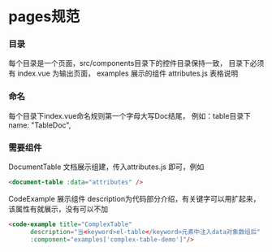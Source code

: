 # pages规范

### 目录
每个目录是一个页面，src/components目录下的控件目录保持一致，
目录下必须有 index.vue 为输出页面，
           examples  展示的组件
           attributes.js 表格说明
           

### 命名
每个目录下index.vue命名规则第一个字母大写Doc结尾，
例如：table目录下 name: "TableDoc",

### 需要组件
DocumentTable 文档展示组建，传入attributes.js 即可，例如
```html
<document-table :data="attributes" />
```
CodeExample 展示组件
description为代码部分介绍，有关键字可以用<keyword></keyword>扩起来，该属性有就展示，没有可以不加
```html
<code-example title="ComplexTable" 
      description="当<keyword>el-table</keyword>元素中注入data对象数组后"
      :component="examples['complex-table-demo']"/>
```




